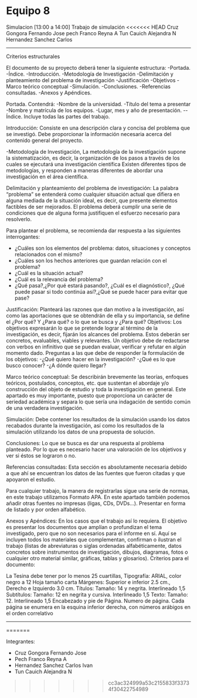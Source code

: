 # Equipo 8
Simulacion [13:00 a 14:00]
Trabajo de simulación
<<<<<<< HEAD
Cruz Gongora Fernando Jose
pech Franco Reyna A
Tun Cauich Alejandra N
Hernandez Sanchez Carlos

******************************************************************
Criterios estructurales

El documento de su proyecto deberá tener la siguiente estructura:
-Portada.
-Índice.
-Introducción.
-Metodología de Investigación
-Delimitación y planteamiento del problema de investigación
-Justificación
-Objetivos
-Marco teórico conceptual
-Simulación.
-Conclusiones.
-Referencias consultadas.
-Anexos y Apéndices.


Portada. Contendrá:
-Nombre de la universidad.
-Título del tema a presentar 
-Nombre y matrícula de los equipos.
-Lugar, mes y año de presentación.
--Índice. Incluye todas las partes del trabajo.

Introducción:
Consiste en una descripción clara y concisa del problema que se investigó. Debe proporcionar la información necesaria acerca del contenido general del proyecto.

-Metodología de Investigación, La metodología de la investigación supone la
sistematización, es decir, la organización de los pasos a través de los cuales se ejecutará una investigación científica Existen diferentes tipos de metodologías, y responden a maneras diferentes de abordar una investigación en el área científica.

Delimitación y planteamiento del problema de investigación:
 La palabra “problema” se entenderá como cualquier situación actual que difiera en alguna mediada de la situación ideal, es decir, que presente elementos factibles de ser mejorados. El problema deberá cumplir una serie de condiciones que de alguna forma justifiquen el esfuerzo necesario para resolverlo.

Para plantear el problema, se recomienda dar respuesta a las siguientes interrogantes:
- ¿Cuáles son los elementos del problema: datos, situaciones y conceptos
relacionados con el mismo?
- ¿Cuáles son los hechos anteriores que guardan relación con el problema?
- ¿Cuál es la situación actual?
- ¿Cuál es la relevancia del problema?
- ¿Qué pasa?,¿Por qué estará pasando?, ¿Cuál es el diagnóstico?, ¿Qué
puede pasar si todo continúa así?,¿Qué se puede hacer para evitar que pase?

Justificación:
 Planteará las razones que dan motivo a la investigación, así como las aportaciones que se obtendrán de ella y su importancia, se define el ¿Por qué? Y ¿Para
qué? o lo que se busca y ¿Para qué?
Objetivos:
Los objetivos expresarán lo que se pretende lograr al término de la investigación, es decir, fijarán los alcances del problema. Estos deberán ser concretos, evaluables, viables y relevantes. Un objetivo debe de redactarse con verbos en infinitivo
que se puedan evaluar, verificar y refutar en algún momento dado. Preguntas a las que debe de responder la formulación de los objetivos: -¿Qué quiero hacer en la
investigación? -¿Qué es lo que busco conocer? -¿A dónde quiero llegar?

Marco teórico conceptual:
Se describirán brevemente las teorías, enfoques teóricos, postulados, conceptos, etc. que sustentan el abordaje y/o construcción del objeto de estudio y toda la investigación en general. Este apartado es muy importante, puesto que proporciona un carácter de seriedad académica y separa lo que sería una indagación de sentido común de una verdadera investigación.

Simulación:
Debe contener los resultados de la simulación usando los datos recabados durante la investigación, así como los resultados de la simulación utilizando los datos de una propuesta de solución.

Conclusiones:
Lo que se busca es dar una respuesta al problema planteado. Por lo que es necesario hacer una valoración de los objetivos y ver si éstos se lograron o no.

Referencias consultadas:
Esta sección es absolutamente necesaria debido a que ahí se encuentran los datos de las fuentes que fueron citadas y que apoyaron el estudio.

Para cualquier trabajo, la manera de registrarlas sigue una serie de normas, en este trabajo utilizamos Formato APA. En este apartado también podemos añadir otras fuentes no impresas (ligas, CDs, DVDs...). Presentar en forma de listado y por orden alfabético.

Anexos y Apéndices:
 En los casos que el trabajo así lo requiera. El objetivo es presentar los documentos que amplían o profundizan el tema investigado, pero que no son necesarios para el informe en sí. Aquí se incluyen todos los materiales que complementan, confirman o ilustran el trabajo (listas de abreviaturas o siglas ordenadas alfabéticamente, datos concretos sobre instrumentos de investigación, dibujos, diagramas, fotos o cualquier otro material similar, gráficas, tablas y glosarios).
Criterios para el documento:

La Tesina debe tener por lo menos 25 cuartillas,
Tipografía: ARIAL, color negro a 12
Hoja tamaño carta
Márgenes: Superior e inferior 2.5 cm., Derecho e Izquierdo 3.0 cm.
Títulos:
Tamaño: 14 y negrita.
Interlineado 1,5
Subtítulos:
Tamaño: 12 en negrita y cursiva.
Interlineado 1,5
Texto:
Tamaño: 12.
Interlineado 1,5
Encabezado y pie de Página.
Numero de página.
Cada página se enumera en la esquina inferior derecha, con números
arábigos en el orden correlativo
***********************************************************
=======

Integrantes: 
* Cruz Gongora Fernando Jose
* Pech Franco Reyna A
* Hernandez Sanchez Carlos Ivan
* Tun Cauich Alejandra N

>>>>>>> cc3ac324999a53c2155833f33734f30422754989
